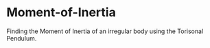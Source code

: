 # Moment-of-Inertia
Finding the Moment of Inertia of an irregular body using the Torisonal Pendulum.
